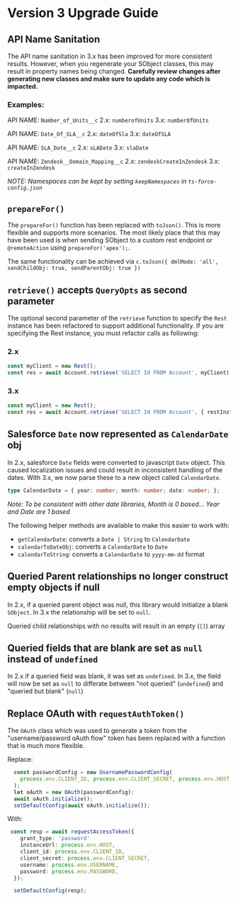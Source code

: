 # Version 3 Upgrade Guide

## API Name Sanitation

The API name sanitation in 3.x has been improved for more consistent results. However, when you regenerate your SObject classes, this may result in property names being changed. **Carefully review changes after generating new classes and make sure to update any code which is impacted.**

### Examples:

API NAME: `Number_of_Units__c` 2.x: `numberofUnits` 3.x: `numberOfUnits`

API NAME: `Date_Of_SLA__c` 2.x: `dateOfSla` 3.x: `dateOfSLA`

API NAME: `SLA_Date__c` 2.x: `sLADate` 3.x: `slaDate`

API NAME: `Zendesk__Domain_Mapping__c` 2.x: `zendeskCreateInZendesk` 3.x: `createInZendesk`

_NOTE: Namespaces can be kept by setting `keepNamespaces` in `ts-force-config.json`_

## `prepareFor()`

The `prepareFor()` function has been replaced with `toJson()`. This is more flexible and supports more scenarios. The most likely place that this may have been used is when sending SObject to a custom rest endpoint or `@remoteAction` using `prepareFor('apex');`.

The same functionality can be achieved via `c.toJson({ dmlMode: 'all', sendChildObj: true, sendParentObj: true })`

## `retrieve()` accepts `QueryOpts` as second parameter

The optional second parameter of the `retrieve` function to specify the `Rest` instance has been refactored to support additional functionality. If you are specifying the Rest instance, you must refactor calls as following:

### 2.x

```typescript
const myClient = new Rest();
const res = await Account.retrieve('SELECT Id FROM Account', myClient);
```

### 3.x

```typescript
const myClient = new Rest();
const res = await Account.retrieve('SELECT Id FROM Account', { restInstance: myClient });
```

## Salesforce `Date` now represented as `CalendarDate` obj

In 2.x, salesforce `Date` fields were converted to javascript `Date` object. This caused localization issues and could result in inconsistent handling of the dates. With 3.x, we now parse these to a new object called `CalendarDate`.

```typescript
type CalendarDate = { year: number; month: number; date: number; };
```

_Note: To be consistent with other date libraries, Month is 0 based... Year and Date are 1 based_

The following helper methods are available to make this easier to work with:

* `getCalendarDate`: converts a `Date | String` to `CalendarDate`
* `calendarToDateObj`: converts a `CalendarDate` to `Date`
* `calendarToString`: converts a `CalendarDate` to `yyyy-mm-dd` format

## Queried Parent relationships no longer construct empty objects if null

In 2.x, if a queried parent object was null, this library would initialize a blank `SObject`. In 3.x the relationship will be set to `null`.

Queried child relationships with no results will result in an empty \(`[]`\) array

## Queried fields that are blank are set as `null` instead of `undefined`

In 2.x if a queried field was blank, it was set as `undefined`. In 3.x, the field will now be set as `null` to differate between "not queried" \(`undefined`\) and "queried but blank" \(`null`\)

## Replace OAuth with `requestAuthToken()`

The `OAuth` class which was used to generate a token from the "username/password oAuth flow" token has been replaced with a function that is much more flexible.

Replace:

```typescript
  const passwordConfig = new UsernamePasswordConfig(
    process.env.CLIENT_ID, process.env.CLIENT_SECRET, process.env.HOST, process.env.USERNAME, process.env.PASSWORD
  );
  let oAuth = new OAuth(passwordConfig);
  await oAuth.initialize();
  setDefaultConfig(await oAuth.initialize());
```

With:

```typescript
 const resp = await requestAccessToken({
    grant_type: 'password'
    instanceUrl: process.env.HOST,
    client_id: process.env.CLIENT_ID,
    client_secret: process.env.CLIENT_SECRET,
    username: process.env.USERNAME,
    password: process.env.PASSWORD,
  });

  setDefaultConfig(resp);
```

